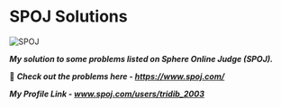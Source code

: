 # SPOJ Solutions

![SPOJ](https://stx1.spoj.com/gfx/2015e.png)

***My solution to some problems listed on Sphere Online Judge (SPOJ).***

:link: ***Check out the problems here - https://www.spoj.com/***

***My Profile Link - www.spoj.com/users/tridib_2003***
